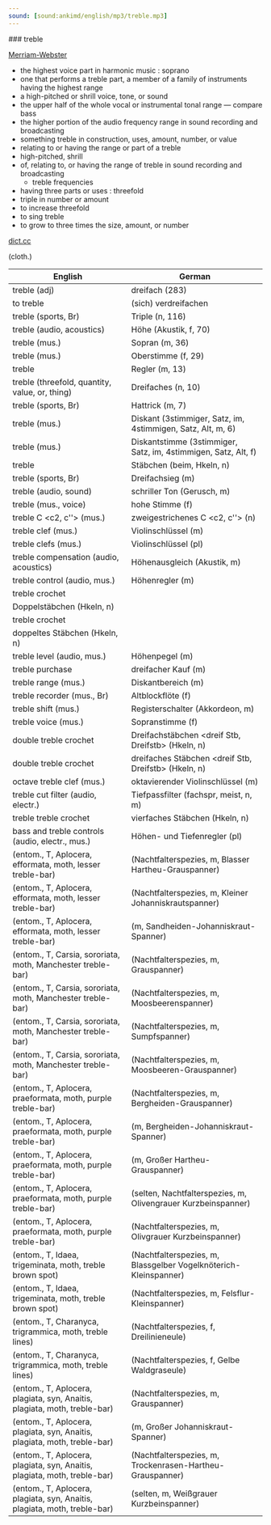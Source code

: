 ```yaml
---
sound: [sound:ankimd/english/mp3/treble.mp3]
---
```


\### treble

[Merriam-Webster](https://www.merriam-webster.com/dictionary/treble)

- the highest voice part in harmonic music : soprano
- one that performs a treble part, a member of a family of instruments having the highest range
- a high-pitched or shrill voice, tone, or sound
- the upper half of the whole vocal or instrumental tonal range — compare bass
- the higher portion of the audio frequency range in sound recording and broadcasting
- something treble in construction, uses, amount, number, or value
- relating to or having the range or part of a treble
- high-pitched, shrill
- of, relating to, or having the range of treble in sound recording and broadcasting
    - treble frequencies
- having three parts or uses : threefold
- triple in number or amount
- to increase threefold
- to sing treble
- to grow to three times the size, amount, or number

[dict.cc](https://www.dict.cc/treble)

| English        | German       |
| -------------- | ------------ |
| treble (adj) | dreifach (283) |
| to treble | (sich) verdreifachen |
| treble (sports, Br) | Triple (n, 116) |
| treble (audio, acoustics) | Höhe (Akustik, f, 70) |
| treble (mus.) | Sopran (m, 36) |
| treble (mus.) | Oberstimme (f, 29) |
| treble | Regler (m, 13) |
| treble (threefold, quantity, value, or, thing) | Dreifaches (n, 10) |
| treble (sports, Br) | Hattrick (m, 7) |
| treble (mus.) | Diskant (3stimmiger, Satz, im, 4stimmigen, Satz, Alt, m, 6) |
| treble (mus.) | Diskantstimme (3stimmiger, Satz, im, 4stimmigen, Satz, Alt, f) |
| treble | Stäbchen (beim, Hkeln, n) |
| treble (sports, Br) | Dreifachsieg (m) |
| treble (audio, sound) | schriller Ton (Gerusch, m) |
| treble (mus., voice) | hohe Stimme (f) |
| treble C <c2, c''> (mus.) | zweigestrichenes C <c2, c''> (n) |
| treble clef (mus.) | Violinschlüssel (m) |
| treble clefs (mus.) | Violinschlüssel (pl) |
| treble compensation (audio, acoustics) | Höhenausgleich (Akustik, m) |
| treble control (audio, mus.) | Höhenregler (m) |
| treble crochet <tr> (cloth.) | Doppelstäbchen <DStb> (Hkeln, n) |
| treble crochet <tr> | doppeltes Stäbchen <DStb> (Hkeln, n) |
| treble level (audio, mus.) | Höhenpegel (m) |
| treble purchase | dreifacher Kauf (m) |
| treble range (mus.) | Diskantbereich (m) |
| treble recorder (mus., Br) | Altblockflöte (f) |
| treble shift (mus.) | Registerschalter (Akkordeon, m) |
| treble voice (mus.) | Sopranstimme (f) |
| double treble crochet <dtr> | Dreifachstäbchen <dreif Stb, Dreifstb> (Hkeln, n) |
| double treble crochet <dtr> | dreifaches Stäbchen <dreif Stb, Dreifstb> (Hkeln, n) |
| octave treble clef (mus.) | oktavierender Violinschlüssel (m) |
| treble cut filter (audio, electr.) | Tiefpassfilter <TPF> (fachspr, meist, n, m) |
| treble treble crochet <trtr> | vierfaches Stäbchen (Hkeln, n) |
| bass and treble controls (audio, electr., mus.) | Höhen- und Tiefenregler (pl) |
|  (entom., T, Aplocera, efformata, moth, lesser treble-bar) |  (Nachtfalterspezies, m, Blasser Hartheu-Grauspanner) |
|  (entom., T, Aplocera, efformata, moth, lesser treble-bar) |  (Nachtfalterspezies, m, Kleiner Johanniskrautspanner) |
|  (entom., T, Aplocera, efformata, moth, lesser treble-bar) |  (m, Sandheiden-Johanniskraut-Spanner) |
|  (entom., T, Carsia, sororiata, moth, Manchester treble-bar) |  (Nachtfalterspezies, m, Grauspanner) |
|  (entom., T, Carsia, sororiata, moth, Manchester treble-bar) |  (Nachtfalterspezies, m, Moosbeerenspanner) |
|  (entom., T, Carsia, sororiata, moth, Manchester treble-bar) |  (Nachtfalterspezies, m, Sumpfspanner) |
|  (entom., T, Carsia, sororiata, moth, Manchester treble-bar) |  (Nachtfalterspezies, m, Moosbeeren-Grauspanner) |
|  (entom., T, Aplocera, praeformata, moth, purple treble-bar) |  (Nachtfalterspezies, m, Bergheiden-Grauspanner) |
|  (entom., T, Aplocera, praeformata, moth, purple treble-bar) |  (m, Bergheiden-Johanniskraut-Spanner) |
|  (entom., T, Aplocera, praeformata, moth, purple treble-bar) |  (m, Großer Hartheu-Grauspanner) |
|  (entom., T, Aplocera, praeformata, moth, purple treble-bar) |  (selten, Nachtfalterspezies, m, Olivengrauer Kurzbeinspanner) |
|  (entom., T, Aplocera, praeformata, moth, purple treble-bar) |  (Nachtfalterspezies, m, Olivgrauer Kurzbeinspanner) |
|  (entom., T, Idaea, trigeminata, moth, treble brown spot) |  (Nachtfalterspezies, m, Blassgelber Vogelknöterich-Kleinspanner) |
|  (entom., T, Idaea, trigeminata, moth, treble brown spot) |  (Nachtfalterspezies, m, Felsflur-Kleinspanner) |
|  (entom., T, Charanyca, trigrammica, moth, treble lines) |  (Nachtfalterspezies, f, Dreilinieneule) |
|  (entom., T, Charanyca, trigrammica, moth, treble lines) |  (Nachtfalterspezies, f, Gelbe Waldgraseule) |
|  (entom., T, Aplocera, plagiata, syn, Anaitis, plagiata, moth, treble-bar) |  (Nachtfalterspezies, m, Grauspanner) |
|  (entom., T, Aplocera, plagiata, syn, Anaitis, plagiata, moth, treble-bar) |  (m, Großer Johanniskraut-Spanner) |
|  (entom., T, Aplocera, plagiata, syn, Anaitis, plagiata, moth, treble-bar) |  (Nachtfalterspezies, m, Trockenrasen-Hartheu-Grauspanner) |
|  (entom., T, Aplocera, plagiata, syn, Anaitis, plagiata, moth, treble-bar) |  (selten, m, Weißgrauer Kurzbeinspanner) |
